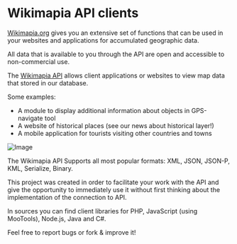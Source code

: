 Wikimapia API clients
=====================

[Wikimapia.org] gives you an extensive set of functions that can be used in your websites and applications for accumulated geographic data.

All data that is available to you through the API are open and accessible to non-commercial use.

The [Wikimapia API] allows client applications or websites to view map data that stored in our database.

Some examples:

 * A module to display additional information about objects in GPS-navigate tool
 * A website of historical places (see our news about historical layer!)
 * A mobile application for tourists visiting other countries and towns

![Image](https://raw.github.com/Sannis/wikimapia-api-clients/master/readme.jpg)

The Wikimapia API Supports all most popular formats: XML, JSON, JSON-P, KML, Serialize, Binary.

This project was created in order to facilitate your work with the API and give the opportunity to immediately use it
without first thinking about the implementation of the connection to API.

In sources you can find client libraries for PHP, JavaScript (using MooTools), Node.js, Java and C#.

Feel free to report bugs or fork & improve it!

[Wikimapia.org]: http://wikimapia.org
[Wikimapia API]: http://wikimapia.org/api

